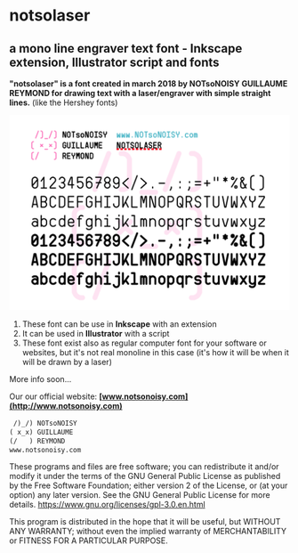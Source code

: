 # notsolaser
## a mono line engraver text font - Inkscape extension, Illustrator script and fonts

**"notsolaser" is a font created in march 2018 by NOTsoNOISY GUILLAUME REYMOND
for drawing text with a laser/engraver with simple straight lines.** (like the Hershey fonts)

![Image](https://github.com/NOTsoNOISY/notsolaser/blob/master/notsolaser_exemple1.png)

1. These font can be use in **Inkscape** with an extension
2. It can be used in **Illustrator** with a script
3. These font exist also as regular computer font for your software or websites, but it's not real monoline in this case (it's how it will be when it will be drawn by a laser)

More info soon...

Our our official website:
**[www.notsonoisy.com](http://www.notsonoisy.com)**

```
 /)_/) NOTsoNOISY
( x_x) GUILLAUME
(/   ) REYMOND
www.notsonoisy.com
```

These programs and files are free software; you can redistribute it and/or modify
it under the terms of the GNU General Public License as published by
the Free Software Foundation; either version 2 of the License, or
(at your option) any later version.
See the GNU General Public License for more details.
https://www.gnu.org/licenses/gpl-3.0.en.html

This program is distributed in the hope that it will be useful,
but WITHOUT ANY WARRANTY; without even the implied warranty of
MERCHANTABILITY or FITNESS FOR A PARTICULAR PURPOSE.  
